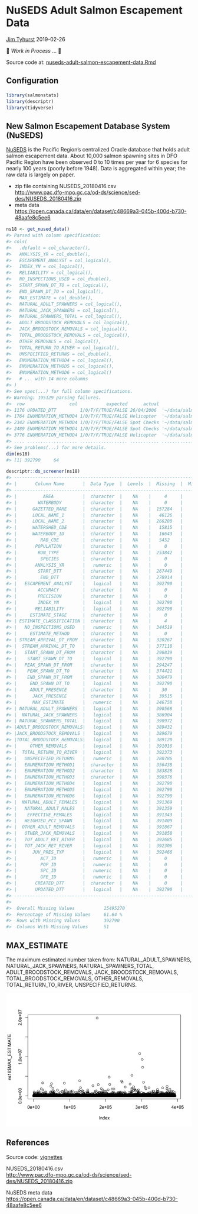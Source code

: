NuSEDS Adult Salmon Escapement Data
================
[Jim Tyhurst](https://www.jimtyhurst.com/)
2019-02-26

🔻 *Work in Process* … 🔺

Source code at:
[nuseds-adult-salmon-escapement-data.Rmd](../vignettes/nuseds-adult-salmon-escapement-data.Rmd)

## Configuration

``` r
library(salmonstats)
library(descriptr)
library(tidyverse)
```

## New Salmon Escapement Database System (NuSEDS)

[NuSEDS](https://open.canada.ca/en/suggested-datasets/new-salmon-escapement-database-nuseds)
is the Pacific Region’s centralized Oracle database that holds adult
salmon escapement data. About 10,000 salmon spawning sites in DFO
Pacific Region have been observed 0 to 10 times per year for 6 species
for nearly 100 years (poorly before 1948). Data is aggregated within
year; the raw data is largely on paper.

  - zip file containing
    NUSEDS\_20180416.csv  
    <http://www.pac.dfo-mpo.gc.ca/od-ds/science/sed-des/NUSEDS_20180416.zip>
  - meta
    data  
    <https://open.canada.ca/data/en/dataset/c48669a3-045b-400d-b730-48aafe8c5ee6>

<!-- end list -->

``` r
ns18 <- get_nused_data()
#> Parsed with column specification:
#> cols(
#>   .default = col_character(),
#>   ANALYSIS_YR = col_double(),
#>   ESCAPEMENT_ANALYST = col_logical(),
#>   INDEX_YN = col_logical(),
#>   RELIABILITY = col_logical(),
#>   NO_INSPECTIONS_USED = col_double(),
#>   START_SPAWN_DT_TO = col_logical(),
#>   END_SPAWN_DT_TO = col_logical(),
#>   MAX_ESTIMATE = col_double(),
#>   NATURAL_ADULT_SPAWNERS = col_logical(),
#>   NATURAL_JACK_SPAWNERS = col_logical(),
#>   NATURAL_SPAWNERS_TOTAL = col_logical(),
#>   ADULT_BROODSTOCK_REMOVALS = col_logical(),
#>   JACK_BROODSTOCK_REMOVALS = col_logical(),
#>   TOTAL_BROODSTOCK_REMOVALS = col_logical(),
#>   OTHER_REMOVALS = col_logical(),
#>   TOTAL_RETURN_TO_RIVER = col_logical(),
#>   UNSPECIFIED_RETURNS = col_double(),
#>   ENUMERATION_METHOD4 = col_logical(),
#>   ENUMERATION_METHOD5 = col_logical(),
#>   ENUMERATION_METHOD6 = col_logical()
#>   # ... with 14 more columns
#> )
#> See spec(...) for full column specifications.
#> Warning: 195129 parsing failures.
#>  row                 col           expected      actual                                            file
#> 1176 UPDATED_DTT         1/0/T/F/TRUE/FALSE 26/04/2006  '~/data/salmon/NuSEDS-2018/NUSEDS_20180416.csv'
#> 1764 ENUMERATION_METHOD4 1/0/T/F/TRUE/FALSE Helicopter  '~/data/salmon/NuSEDS-2018/NUSEDS_20180416.csv'
#> 2342 ENUMERATION_METHOD4 1/0/T/F/TRUE/FALSE Spot Checks '~/data/salmon/NuSEDS-2018/NUSEDS_20180416.csv'
#> 2489 ENUMERATION_METHOD4 1/0/T/F/TRUE/FALSE Spot Checks '~/data/salmon/NuSEDS-2018/NUSEDS_20180416.csv'
#> 3776 ENUMERATION_METHOD4 1/0/T/F/TRUE/FALSE Helicopter  '~/data/salmon/NuSEDS-2018/NUSEDS_20180416.csv'
#> .... ................... .................. ........... ...............................................
#> See problems(...) for more details.
dim(ns18)
#> [1] 392790     64
```

``` r
descriptr::ds_screener(ns18)
#> --------------------------------------------------------------------------------
#> |       Column Name       |  Data Type  |  Levels  |  Missing  |  Missing (%)  |
#> --------------------------------------------------------------------------------
#> |          AREA           |  character  |    NA    |     4     |       0       |
#> |        WATERBODY        |  character  |    NA    |     0     |       0       |
#> |      GAZETTED_NAME      |  character  |    NA    |  157284   |     40.04     |
#> |      LOCAL_NAME_1       |  character  |    NA    |   46126   |     11.74     |
#> |      LOCAL_NAME_2       |  character  |    NA    |  266280   |     67.79     |
#> |      WATERSHED_CDE      |  character  |    NA    |   15815   |     4.03      |
#> |      WATERBODY_ID       |  character  |    NA    |   16643   |     4.24      |
#> |         RAB_CDE         |  character  |    NA    |   5452    |     1.39      |
#> |       POPULATION        |  character  |    NA    |     0     |       0       |
#> |        RUN_TYPE         |  character  |    NA    |  253842   |     64.63     |
#> |         SPECIES         |  character  |    NA    |     0     |       0       |
#> |       ANALYSIS_YR       |   numeric   |    NA    |     0     |       0       |
#> |        START_DTT        |  character  |    NA    |  267449   |     68.09     |
#> |         END_DTT         |  character  |    NA    |  278914   |     71.01     |
#> |   ESCAPEMENT_ANALYST    |   logical   |    NA    |  392790   |      100      |
#> |        ACCURACY         |  character  |    NA    |     0     |       0       |
#> |        PRECISION        |  character  |    NA    |     0     |       0       |
#> |        INDEX_YN         |   logical   |    NA    |  392790   |      100      |
#> |       RELIABILITY       |   logical   |    NA    |  392790   |      100      |
#> |     ESTIMATE_STAGE      |  character  |    NA    |     0     |       0       |
#> | ESTIMATE_CLASSIFICATION |  character  |    NA    |     4     |       0       |
#> |   NO_INSPECTIONS_USED   |   numeric   |    NA    |  344519   |     87.71     |
#> |     ESTIMATE_METHOD     |  character  |    NA    |     0     |       0       |
#> | STREAM_ARRIVAL_DT_FROM  |  character  |    NA    |  320267   |     81.54     |
#> |  STREAM_ARRIVAL_DT_TO   |  character  |    NA    |  377118   |     96.01     |
#> |   START_SPAWN_DT_FROM   |  character  |    NA    |  296839   |     75.57     |
#> |    START_SPAWN_DT_TO    |   logical   |    NA    |  392790   |      100      |
#> |   PEAK_SPAWN_DT_FROM    |  character  |    NA    |  294247   |     74.91     |
#> |    PEAK_SPAWN_DT_TO     |  character  |    NA    |  374421   |     95.32     |
#> |    END_SPAWN_DT_FROM    |  character  |    NA    |  300479   |     76.5      |
#> |     END_SPAWN_DT_TO     |   logical   |    NA    |  392790   |      100      |
#> |     ADULT_PRESENCE      |  character  |    NA    |    30     |     0.01      |
#> |      JACK_PRESENCE      |  character  |    NA    |   39515   |     10.06     |
#> |      MAX_ESTIMATE       |   numeric   |    NA    |  246758   |     62.82     |
#> | NATURAL_ADULT_SPAWNERS  |   logical   |    NA    |  390568   |     99.43     |
#> |  NATURAL_JACK_SPAWNERS  |   logical   |    NA    |  386904   |     98.5      |
#> | NATURAL_SPAWNERS_TOTAL  |   logical   |    NA    |  390972   |     99.54     |
#> |ADULT_BROODSTOCK_REMOVALS|   logical   |    NA    |  389432   |     99.15     |
#> |JACK_BROODSTOCK_REMOVALS |   logical   |    NA    |  389679   |     99.21     |
#> |TOTAL_BROODSTOCK_REMOVALS|   logical   |    NA    |  389120   |     99.07     |
#> |     OTHER_REMOVALS      |   logical   |    NA    |  391016   |     99.55     |
#> |  TOTAL_RETURN_TO_RIVER  |   logical   |    NA    |  392373   |     99.89     |
#> |   UNSPECIFIED_RETURNS   |   numeric   |    NA    |  280786   |     71.49     |
#> |   ENUMERATION_METHOD1   |  character  |    NA    |  356438   |     90.75     |
#> |   ENUMERATION_METHOD2   |  character  |    NA    |  383828   |     97.72     |
#> |   ENUMERATION_METHOD3   |  character  |    NA    |  390376   |     99.39     |
#> |   ENUMERATION_METHOD4   |   logical   |    NA    |  392790   |      100      |
#> |   ENUMERATION_METHOD5   |   logical   |    NA    |  392790   |      100      |
#> |   ENUMERATION_METHOD6   |   logical   |    NA    |  392790   |      100      |
#> |  NATURAL_ADULT_FEMALES  |   logical   |    NA    |  391369   |     99.64     |
#> |   NATURAL_ADULT_MALES   |   logical   |    NA    |  391359   |     99.64     |
#> |    EFFECTIVE_FEMALES    |   logical   |    NA    |  391343   |     99.63     |
#> |   WEIGHTED_PCT_SPAWN    |   logical   |    NA    |  391409   |     99.65     |
#> |  OTHER_ADULT_REMOVALS   |   logical   |    NA    |  391867   |     99.77     |
#> |   OTHER_JACK_REMOVALS   |   logical   |    NA    |  391858   |     99.76     |
#> |   TOT_ADULT_RET_RIVER   |   logical   |    NA    |  392685   |     99.97     |
#> |   TOT_JACK_RET_RIVER    |   logical   |    NA    |  392306   |     99.88     |
#> |      JUV_PRES_TYP       |   logical   |    NA    |  392466   |     99.92     |
#> |         ACT_ID          |   numeric   |    NA    |     0     |       0       |
#> |         POP_ID          |   numeric   |    NA    |     0     |       0       |
#> |         SPC_ID          |   numeric   |    NA    |     0     |       0       |
#> |         GFE_ID          |   numeric   |    NA    |     0     |       0       |
#> |       CREATED_DTT       |  character  |    NA    |     0     |       0       |
#> |       UPDATED_DTT       |   logical   |    NA    |  392790   |      100      |
#> --------------------------------------------------------------------------------
#> 
#>  Overall Missing Values           15495270 
#>  Percentage of Missing Values     61.64 %
#>  Rows with Missing Values         392790 
#>  Columns With Missing Values      51
```

## MAX\_ESTIMATE

The maximum estimated number taken from: NATURAL\_ADULT\_SPAWNERS,
NATURAL\_JACK\_SPAWNERS, NATURAL\_SPAWNERS\_TOTAL,
ADULT\_BROODSTOCK\_REMOVALS, JACK\_BROODSTOCK\_REMOVALS,
TOTAL\_BROODSTOCK\_REMOVALS, OTHER\_REMOVALS, TOTAL\_RETURN\_TO\_RIVER,
UNSPECIFIED\_RETURNS.

![](nuseds-adult-salmon-escapement-data_files/figure-gfm/unnamed-chunk-4-1.png)<!-- -->

## References

Source code: [vignettes](../vignettes/)

NUSEDS\_20180416.csv  
<http://www.pac.dfo-mpo.gc.ca/od-ds/science/sed-des/NUSEDS_20180416.zip>

NuSEDS meta
data  
<https://open.canada.ca/data/en/dataset/c48669a3-045b-400d-b730-48aafe8c5ee6>
